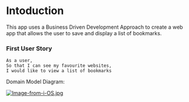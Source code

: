 # Intoduction
This app uses a Business Driven Development Approach to create a web app that allows the user to save and display a list of bookmarks.

### First User Story
```
As a user,
So that I can see my favourite websites,
I would like to view a list of bookmarks
```

Domain Model Diagram:

[![Image-from-i-OS.jpg](https://i.postimg.cc/FRYRqjpd/Image-from-i-OS.jpg)](https://postimg.cc/PpkTvvBT)
